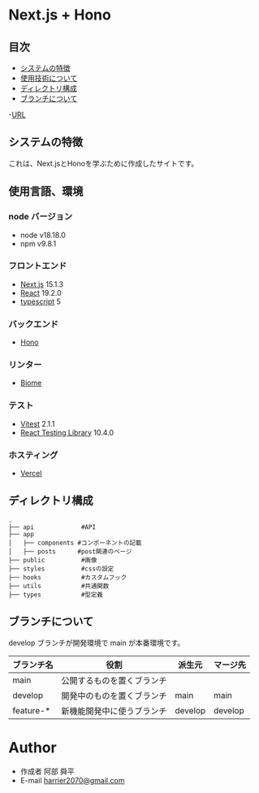 # Next.js + Hono

<!-- ![image](/public/images/portfolio/portfolio_top3.png) -->

## 目次

- [システムの特徴](#system-feature)
- [使用技術について](#technology-used)
- [ディレクトリ構成](#directory-structure)
- [ブランチについて](#technology-used)

-[URL](https://to-you-design.vercel.app/)

<h2 id="system-feature">システムの特徴</h2>
 これは、Next.jsとHonoを学ぶために作成したサイトです。

<h2 id="technology-used">使用言語、環境</h2>

### node バージョン

- node v18.18.0
- npm v9.8.1

### フロントエンド

- [Next.js](https://nextjs.org/) 15.1.3
- [React](https://ja.reactjs.org/) 19.2.0
- [typescript](https://www.typescriptlang.org/) 5

### バックエンド

- [Hono](https://hono.dev/)

### リンター

- [Biome](https://biomejs.dev/ja/)

### テスト

- [Vitest](https://vitejs.dev/guide/features.html) 2.1.1
- [React Testing Library](https://testing-library.com/docs/react-testing-library/intro/) 10.4.0

### ホスティング

- [Vercel](https://vercel.com/)

<h2 id="technology-used">ディレクトリ構成</h2>

```
.
├── api             #API
├── app
│   ├── components #コンポーネントの記載
│   ├── posts      #post関連のページ
├── public          #画像
├── styles          #cssの設定
├── hooks           #カスタムフック
├── utils           #共通関数
├── types           #型定義
```

<h2 id="technology-used">ブランチについて</h2>

develop ブランチが開発環境で main が本番環境です。

| ブランチ名 | 役割                       | 派生元  | マージ先 |
| ---------- | -------------------------- | ------- | -------- |
| main       | 公開するものを置くブランチ |         |          |
| develop    | 開発中のものを置くブランチ | main    | main     |
| feature-\* | 新機能開発中に使うブランチ | develop | develop  |

# Author

- 作成者 阿部 舜平
- E-mail harrier2070@gmail.com
